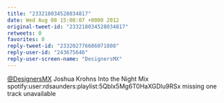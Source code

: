 ```yaml
---
title: "233218034528034817"
date: Wed Aug 08 15:08:07 +0000 2012
original-tweet-id: "233218034528034817"
retweets: 0
favorites: 0
reply-tweet-id: "233202776686071808"
reply-user-id: "243675646"
reply-user-screen-name: "DesignersMX"
---
```

<a href="https://twitter.com/DesignersMX">@DesignersMX</a> Joshua Krohns Into the Night Mix spotify:user:rdsaunders:playlist:5Qblx5Mg6T0HaXGDlu9RSx missing one track unavailable
